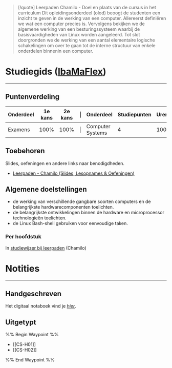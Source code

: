 >[!quote] Leerpaden Chamilo - Doel en plaats van de cursus in het curriculum
>Dit opleidingsonderdeel (olod) beoogt de studenten een inzicht te geven in de werking van een computer. Allereerst definiëren we wat een computer precies is. Vervolgens bekijken we de algemene werking van een besturingssysteem waarbij de basisvaardigheden van Linux worden aangeleerd. Tot slot doorgronden we de werking van een aantal elementaire logische schakelingen om over te gaan tot de interne structuur van enkele onderdelen binnenin een computer.

# Studiegids ([IbaMaFlex](https://bamaflexweb.hogent.be/BMFUIDetailxOLOD.aspx?b=5&c=1&a=180976))
---
## Puntenverdeling 

| Onderdeel | 1e kans | 2e kans | \|  | Onderdeel        | Studiepunten | Uren |
| --------- | ------- | ------- | --- | ---------------- | ------------ | ---- |
| Examens   | 100%    | 100%    | \|  | Computer Systems | 4            | 100  |

## Toebehoren
Slides, oefeningen en andere links naar benodigdheden.
- [Leerpaden - Chamilo (Slides, Lesopnames & Oefeningen)](https://chamilo.hogent.be/index.php?go=CourseViewer&application=Chamilo%5CApplication%5CWeblcms&course=59249&tool=LearningPath&browser=Table&tool_action=Browser)

## Algemene doelstellingen
- de werking van verschillende gangbare soorten computers​​ en de belangrijkste hardwarecomponenten toelichten.​​
- de belangrijkste ontwikkelingen binnen de hardware en microprocessor technologieën toelichten.​​
- de Linux Bash-shell gebruiken voor eenvoudige taken.​

### Per hoofdstuk
In [studiewijzer bij leerpaden](https://chamilo.hogent.be/index.php?application=Chamilo%5CApplication%5CWeblcms&go=CourseViewer&course=59249&tool=LearningPath&tool_action=ComplexDisplay&publication=2396043&preview_content_object_id=4830731&learning_path_action=Viewer&child_id=141723) (Chamilo)

# Notities
---
## Handgeschreven
Het digitaal notaboek vind je *[hier](https://drive.google.com/drive/folders/19MFfBkp48F4e63byHzHa5kYravR2JxWS?usp=sharing)*. 

## Uitgetypt
%% Begin Waypoint %%
- [[CS-H01]]
- [[CS-H02]]

%% End Waypoint %%
